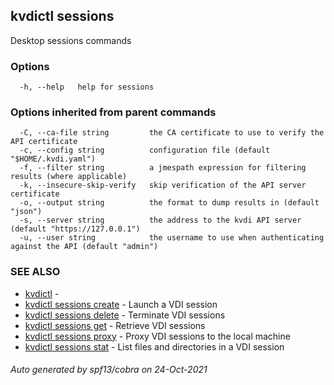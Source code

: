 ## kvdictl sessions

Desktop sessions commands

### Options

```
  -h, --help   help for sessions
```

### Options inherited from parent commands

```
  -C, --ca-file string         the CA certificate to use to verify the API certificate
  -c, --config string          configuration file (default "$HOME/.kvdi.yaml")
  -f, --filter string          a jmespath expression for filtering results (where applicable)
  -k, --insecure-skip-verify   skip verification of the API server certificate
  -o, --output string          the format to dump results in (default "json")
  -s, --server string          the address to the kvdi API server (default "https://127.0.0.1")
  -u, --user string            the username to use when authenticating against the API (default "admin")
```

### SEE ALSO

* [kvdictl](kvdictl.md)	 - 
* [kvdictl sessions create](kvdictl_sessions_create.md)	 - Launch a VDI session
* [kvdictl sessions delete](kvdictl_sessions_delete.md)	 - Terminate VDI sessions
* [kvdictl sessions get](kvdictl_sessions_get.md)	 - Retrieve VDI sessions
* [kvdictl sessions proxy](kvdictl_sessions_proxy.md)	 - Proxy VDI sessions to the local machine
* [kvdictl sessions stat](kvdictl_sessions_stat.md)	 - List files and directories in a VDI session

###### Auto generated by spf13/cobra on 24-Oct-2021

